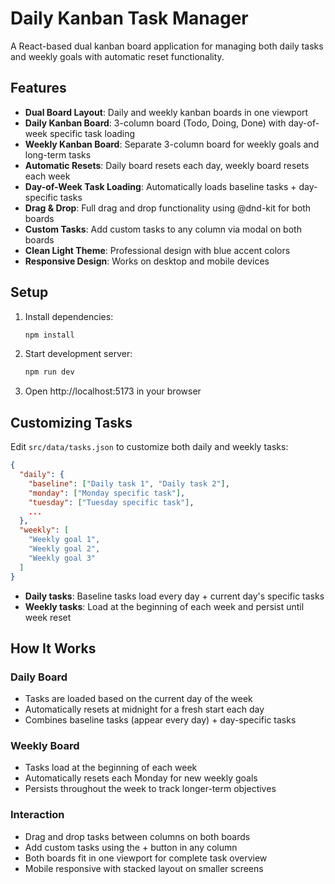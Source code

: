 # Daily Kanban Task Manager

A React-based dual kanban board application for managing both daily tasks and weekly goals with automatic reset functionality.

## Features

- **Dual Board Layout**: Daily and weekly kanban boards in one viewport
- **Daily Kanban Board**: 3-column board (Todo, Doing, Done) with day-of-week specific task loading
- **Weekly Kanban Board**: Separate 3-column board for weekly goals and long-term tasks
- **Automatic Resets**: Daily board resets each day, weekly board resets each week
- **Day-of-Week Task Loading**: Automatically loads baseline tasks + day-specific tasks
- **Drag & Drop**: Full drag and drop functionality using @dnd-kit for both boards
- **Custom Tasks**: Add custom tasks to any column via modal on both boards
- **Clean Light Theme**: Professional design with blue accent colors
- **Responsive Design**: Works on desktop and mobile devices

## Setup

1. Install dependencies:
   ```bash
   npm install
   ```

2. Start development server:
   ```bash
   npm run dev
   ```

3. Open http://localhost:5173 in your browser

## Customizing Tasks

Edit `src/data/tasks.json` to customize both daily and weekly tasks:

```json
{
  "daily": {
    "baseline": ["Daily task 1", "Daily task 2"],
    "monday": ["Monday specific task"],
    "tuesday": ["Tuesday specific task"],
    ...
  },
  "weekly": [
    "Weekly goal 1",
    "Weekly goal 2",
    "Weekly goal 3"
  ]
}
```

- **Daily tasks**: Baseline tasks load every day + current day's specific tasks
- **Weekly tasks**: Load at the beginning of each week and persist until week reset

## How It Works

### Daily Board
- Tasks are loaded based on the current day of the week
- Automatically resets at midnight for a fresh start each day
- Combines baseline tasks (appear every day) + day-specific tasks

### Weekly Board
- Tasks load at the beginning of each week
- Automatically resets each Monday for new weekly goals
- Persists throughout the week to track longer-term objectives

### Interaction
- Drag and drop tasks between columns on both boards
- Add custom tasks using the + button in any column
- Both boards fit in one viewport for complete task overview
- Mobile responsive with stacked layout on smaller screens
